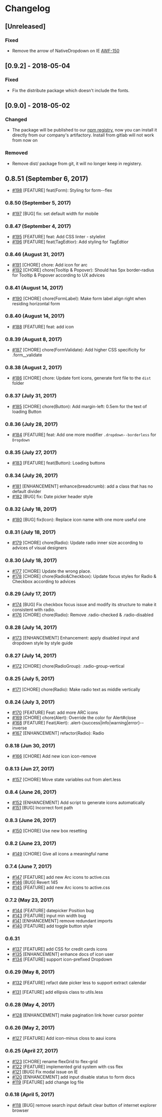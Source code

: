 # Changelog

## [Unreleased]
### Fixed
- Remove the arrow of NativeDropdown on IE [AWF-150](https://jirafnd.dev.activenetwork.com/browse/AWF-150)

## [0.9.2] - 2018-05-04
### Fixed
- Fix the distribute package which doesn't include the fonts.

## [0.9.0] - 2018-05-02
### Changed
- The package will be published to our [npm registry](https://artifacts.dev.activenetwork.com/artifactory/api/npm/npmjs/), now you can install it directly from our company's artifactory. Install from gitlab will not work from now on

### Removed
- Remove dist/ package from git, it will no longer keep in registery.

## 0.8.51 (September 6, 2017)
- [#198](https://gitlab.dev.activenetwork.com/fee/active.css/merge_requests/198) [FEATURE] feat(Form): Styling for form--flex

### 0.8.50 (September 5, 2017)
- [#197](https://gitlab.dev.activenetwork.com/fee/active.css/merge_requests/197) [BUG] fix: set default width for mobile

### 0.8.47 (September 4, 2017)
- [#195](https://gitlab.dev.activenetwork.com/fee/active.css/merge_requests/195) [FEATURE] feat: Add CSS linter - stylelint
- [#196](https://gitlab.dev.activenetwork.com/fee/active.css/merge_requests/196) [FEATURE] feat(TagEdtior): Add styling for TagEdtior

### 0.8.46 (August 31, 2017)
- [#191](https://gitlab.dev.activenetwork.com/fee/active.css/merge_requests/191) [CHORE] chore: Add icon for arc
- [#192](https://gitlab.dev.activenetwork.com/fee/active.css/merge_requests/192) [CHORE] chore(Tooltip & Popover): Should has 5px border-radius for Tooltip & Popover according to UX advices

### 0.8.41 (August 14, 2017)
- [#190](https://gitlab.dev.activenetwork.com/fee/active.css/merge_requests/190) [CHORE] chore(FormLabel): Make form label align right when residing horizontal form

### 0.8.40 (August 14, 2017)
- [#188](https://gitlab.dev.activenetwork.com/fee/active.css/merge_requests/188) [FEATURE] feat: add icon

### 0.8.39 (August 8, 2017)
- [#187](https://gitlab.dev.activenetwork.com/fee/active.css/merge_requests/187) [CHORE] chore(FormValidate): Add higher CSS specificity for .form__validate

### 0.8.38 (August 2, 2017)
- [#186](https://gitlab.dev.activenetwork.com/fee/active.css/merge_requests/186) [CHORE] chore: Update font icons, generate font file to the `dist` folder

### 0.8.37 (July 31, 2017)
- [#185](https://gitlab.dev.activenetwork.com/fee/active.css/merge_requests/185) [CHORE] chore(Button): Add margin-left: 0.5em for the text of loading Button

### 0.8.36 (July 28, 2017)
- [#184](https://gitlab.dev.activenetwork.com/fee/active.css/merge_requests/184) [FEATURE] feat: Add one more modifier `.dropdown--borderless` for `Dropdown`

### 0.8.35 (July 27, 2017)
- [#183](https://gitlab.dev.activenetwork.com/fee/active.css/merge_requests/183) [FEATURE] feat(Button): Loading buttons

### 0.8.34 (July 26, 2017)
- [#181](https://gitlab.dev.activenetwork.com/fee/active.css/merge_requests/181) [ENHANCEMENT] enhance(breadcrumb): add a class that has no default divider
- [#182](https://gitlab.dev.activenetwork.com/fee/active.css/merge_requests/182) [BUG] fix: Date picker header style

### 0.8.32 (July 18, 2017)
- [#180](https://gitlab.dev.activenetwork.com/fee/active.css/merge_requests/180) [BUG] fix(Icon): Replace icon name with one more useful one

### 0.8.31 (July 18, 2017)
- [#179](https://gitlab.dev.activenetwork.com/fee/active.css/merge_requests/179) [CHORE] chore(Radio): Update radio inner size according to advices of visual designers

### 0.8.30 (July 18, 2017)
- [#177](https://gitlab.dev.activenetwork.com/fee/active.css/merge_requests/177) [CHORE] Update the wrong place.
- [#178](https://gitlab.dev.activenetwork.com/fee/active.css/merge_requests/178) [CHORE] chore(Radio&Checkbox): Update focus styles for Radio & Checkbox according to advices

### 0.8.29 (July 17, 2017)
- [#174](https://gitlab.dev.activenetwork.com/fee/active.css/merge_requests/174) [BUG] Fix checkbox focus issue and modify its structure to make it consistent with radio.
- [#176](https://gitlab.dev.activenetwork.com/fee/active.css/merge_requests/176) [CHORE] chore(Radio): Remove .radio-checked & .radio-disabled

### 0.8.28 (July 14, 2017)
- [#173](https://gitlab.dev.activenetwork.com/fee/active.css/merge_requests/173) [ENHANCEMENT] Enhancement: apply disabled input and dropdown style by style guide

### 0.8.27 (July 14, 2017)
- [#172](https://gitlab.dev.activenetwork.com/fee/active.css/merge_requests/172) [CHORE] chore(RadioGroup): .radio-group-vertical

### 0.8.25 (July 5, 2017)
- [#171](https://gitlab.dev.activenetwork.com/fee/active.css/merge_requests/171) [CHORE] chore(Radio): Make radio text as middle vertically

### 0.8.24 (July 3, 2017)
- [#170](https://gitlab.dev.activenetwork.com/fee/active.css/merge_requests/170) [FEATURE] Feat: add more ARC icons
- [#169](https://gitlab.dev.activenetwork.com/fee/active.css/merge_requests/169) [CHORE] chore(Alert): Override the color for Alert#close
- [#168](https://gitlab.dev.activenetwork.com/fee/active.css/merge_requests/168) [FEATURE] Feat(Alert): .alert-{success|info|warning|error}--inverse
- [#167](https://gitlab.dev.activenetwork.com/fee/active.css/merge_requests/167) [ENHANCEMENT] refactor(Radio): Radio

### 0.8.18 (Jun 30, 2017)
- [#166](https://gitlab.dev.activenetwork.com/fee/active.css/merge_requests/166) [CHORE] Add new icon icon-remove

### 0.8.13 (Jun 27, 2017)
- [#157](https://gitlab.dev.activenetwork.com/fee/active.css/merge_requests/157) [CHORE] Move state variables out from alert.less

### 0.8.4 (June 26, 2017)
- [#152](https://gitlab.dev.activenetwork.com/fee/active.css/merge_requests/152) [ENHANCEMENT] Add script to generate icons automatically
- [#151](https://gitlab.dev.activenetwork.com/fee/active.css/merge_requests/151) [BUG] Incorrect font path

### 0.8.3 (June 26, 2017)
- [#150](https://gitlab.dev.activenetwork.com/fee/active.css/merge_requests/150) [CHORE] Use new box resetting

### 0.8.2 (June 23, 2017)
- [#149](https://gitlab.dev.activenetwork.com/fee/active.css/merge_requests/149) [CHORE] Give all icons a meaningful name

### 0.7.4 (June 7, 2017)
- [#147](https://gitlab.dev.activenetwork.com/fee/active.css/merge_requests/147) [FEATURE] add new Arc icons to active.css
- [#146](https://gitlab.dev.activenetwork.com/fee/active.css/merge_requests/146) [BUG] Revert 145
- [#145](https://gitlab.dev.activenetwork.com/fee/active.css/merge_requests/145) [FEATURE] add new Arc icons to active.css

### 0.7.2 (May 23, 2017)
- [#144](https://gitlab.dev.activenetwork.com/fee/active.css/merge_requests/144) [FEATURE] datepicker Position bug
- [#143](https://gitlab.dev.activenetwork.com/fee/active.css/merge_requests/143) [FEATURE] input min width bug
- [#141](https://gitlab.dev.activenetwork.com/fee/active.css/merge_requests/141) [ENHANCEMENT] remove redundant imports
- [#140](https://gitlab.dev.activenetwork.com/fee/active.css/merge_requests/140) [FEATURE] add toggle button style

### 0.6.31

- [#137](https://gitlab.dev.activenetwork.com/fee/active.css/merge_requests/137) [FEATURE] add CSS for credit cards icons
- [#135](https://gitlab.dev.activenetwork.com/fee/active.css/merge_requests/135) [ENHANCEMENT] enhance docs of icon user
- [#134](https://gitlab.dev.activenetwork.com/fee/active.css/merge_requests/134) [FEATURE] support icon-prefixed Dropdown

### 0.6.29 (May 8, 2017)

- [#132](https://gitlab.dev.activenetwork.com/fee/active.css/merge_requests/132) [FEATURE] refact date picker less to support extract calendar

- [#131](https://gitlab.dev.activenetwork.com/fee/active.css/merge_requests/131) [FEATURE] add ellipsis class to utils.less


### 0.6.28 (May 4, 2017)

- [#128](https://gitlab.dev.activenetwork.com/fee/active.css/merge_requests/128) [ENHANCEMENT] make pagination link hover cursor pointer

### 0.6.26 (May 2, 2017)

- [#127](https://gitlab.dev.activenetwork.com/fee/active.css/merge_requests/127) [FEATURE] Add icon-minus closs to aaui icons

### 0.6.25 (April 27, 2017)

- [#123](https://gitlab.dev.activenetwork.com/fee/active.css/merge_requests/123) [CHORE] rename flexGrid to flex-grid
- [#122](https://gitlab.dev.activenetwork.com/fee/active.css/merge_requests/122) [FEATURE] implemented grid system with css flex
- [#121](https://gitlab.dev.activenetwork.com/fee/active.css/merge_requests/121) [BUG] Fix modal issue on IE
- [#120](https://gitlab.dev.activenetwork.com/fee/active.css/merge_requests/120) [ENHANCEMENT] add input disable status to form docs
- [#119](https://gitlab.dev.activenetwork.com/fee/active.css/merge_requests/119) [FEATURE] add change log file

### 0.6.18 (April 5, 2017)

- [#118](https://gitlab.dev.activenetwork.com/fee/active.css/merge_requests/118) [BUG]  remove search input default clear button of internet explorer browser
